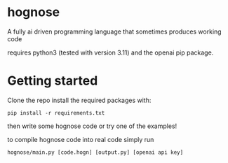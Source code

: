# hognose

A fully ai driven programming language that sometimes produces working code

requires python3 (tested with version 3.11) and the openai pip package.

# Getting started

Clone the repo install the required packages with:

```
pip install -r requirements.txt
```

then write some hognose code or try one of the examples!

to compile hognose code into real code simply run

```
hognose/main.py [code.hogn] [output.py] [openai api key]
```
